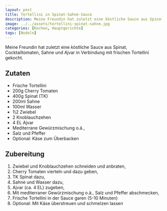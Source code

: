 ```yaml
---
layout: post
title: Tortellini in Spinat-Sahne-Sauce
description: Meine Freundin hat zuletzt eine köstliche Sauce aus Spinat, Cocktailtomaten, Sahne und Ajvar in Verbindung mit frischen Tortellini gekocht.
image: ../../assets/tortellini-spinat-sahne.jpg
categories: [Kochen, Hauptgerichte]
tags: [Nudeln]
---
```

Meine Freundin hat zuletzt eine köstliche Sauce aus Spinat, Cocktailtomaten, Sahne und Ajvar in Verbindung mit frischen Tortellini gekocht.

## Zutaten
* Frische Tortellini
* 200g Cherry Tomaten
* 400g Spinat (TK)
* 200ml Sahne
* 100ml Wasser
* 1\2 Zwiebel
* 2 Knoblauchzehen
* 4 EL Ajvar
* Mediterrane Gewürzmischung o.ä.,
* Salz und Pfeffer
* Optional: Käse zum Überbacken

## Zubereitung
1. Zwiebel und Knoblauchzehen schneiden und anbraten, 
2. Cherry Tomaten vierteln und dazu geben, 
3. TK Spinat dazu, 
4. Sahne und Wasser dazu,
5. Ajvar (ca. 4 EL) zugeben, 
6. Mit mediterraner Gewürzmischung o.ä., Salz und Pfeffer abschmecken, 
7. Frische Tortellini in der Sauce garen (5-10 Minuten)
8. Optional: Mit Käse überstreuen und schmelzen lassen